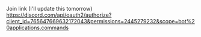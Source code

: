 Join link (I'll update this tomorrow)
https://discord.com/api/oauth2/authorize?client_id=765647669632172043&permissions=2445279232&scope=bot%20applications.commands